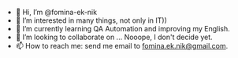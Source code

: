 - 👋 Hi, I’m @fomina-ek-nik
- 👀 I’m interested in many things, not only in IT))
- 🌱 I’m currently learning QA Automation and improving my English.
- 💞️ I’m looking to collaborate on ... Nooope, I don't decide yet.
- 📫 How to reach me: send me email to fomina.ek.nik@gmail.com.

<!---
fomina-ek-nik/fomina-ek-nik is a ✨ special ✨ repository because its `README.md` (this file) appears on your GitHub profile.
You can click the Preview link to take a look at your changes.
--->
